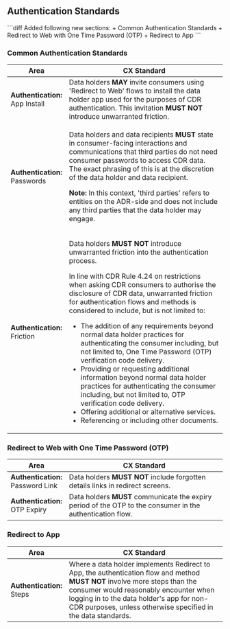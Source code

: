 <h2 class="schema-heading" id="consumer-experience_authentication-standards">Authentication Standards</h2>
```diff
Added following new sections:
+ Common Authentication Standards
+ Redirect to Web with One Time Password (OTP)
+ Redirect to App
```
<h3 class="schema-toc" data-cds-menu="h3" id="consumer-experience_common-authentication-standards">Common Authentication Standards</h3>

|Area|CX Standard|
|-------------------|------------------------------|
|**Authentication:**<br>App Install|Data holders **MAY** invite consumers using 'Redirect to Web' flows to install the data holder app used for the purposes of CDR authentication. This invitation **MUST NOT** introduce unwarranted friction.|
|**Authentication:**<br >Passwords|<p>Data holders and data recipients **MUST** state in consumer-facing interactions and communications that third parties do not need consumer passwords to access CDR data. The exact phrasing of this is at the discretion of the data holder and data recipient.</p><p>**Note:** In this context, 'third parties' refers to entities on the ADR-side and does not include any third parties that the data holder may engage.</p>|
|**Authentication:**<br>Friction|<p>Data holders **MUST NOT** introduce unwarranted friction into the authentication process.</p><p>In line with CDR Rule 4.24 on restrictions when asking CDR consumers to authorise the disclosure of CDR data, unwarranted friction for authentication flows and methods is considered to include, but is not limited to:<br><ul><li>The addition of any requirements beyond normal data holder practices for authenticating the consumer including, but not limited to, One Time Password (OTP) verification code delivery.</li><li>Providing or requesting additional information beyond normal data holder practices for authenticating the consumer including, but not limited to, OTP verification code delivery.</li><li>Offering additional or alternative services.</li><li>Referencing or including other documents.</li></ul></p>|


<h3 class="schema-toc" data-cds-menu="h3" id="consumer-experience_redirect-to-web-with-one-time-password">Redirect to Web with One Time Password (OTP)</h3>

|Area|CX Standard|
|-------------------|------------------------------|
|**Authentication:**<br>Password Link|Data holders **MUST NOT** include forgotten details links in redirect screens.|
|**Authentication:**<br>OTP Expiry|Data holders **MUST** communicate the expiry period of the OTP to the consumer in the authentication flow.|

<h3 class="schema-toc" data-cds-menu="h3" id="consumer-experience_redirect-to-app">Redirect to App</h3>

|Area|CX Standard|
|-------------------|------------------------------|
|**Authentication:**<br>Steps|Where a data holder implements Redirect to App, the authentication flow and method **MUST NOT** involve more steps than the consumer would reasonably encounter when logging in to the data holder's app for non-CDR purposes, unless otherwise specified in the data standards.|